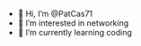 - 👋 Hi, I’m @PatCas71
- 👀 I’m interested in networking
- 🌱 I’m currently learning coding
<!---
PatCas71/PatCas71 is a ✨ special ✨ repository because its `README.md` (this file) appears on your GitHub profile.
You can click the Preview link to take a look at your changes.
--->
